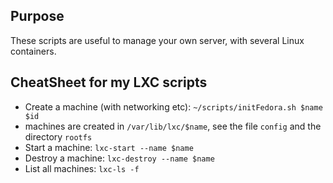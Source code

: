 Purpose
-------

These scripts are useful to manage your own server, with several Linux containers.

CheatSheet for my LXC scripts
---------------------------------

* Create a machine (with networking etc): `~/scripts/initFedora.sh $name $id`
* machines are created in `/var/lib/lxc/$name`, see the file `config` and the directory `rootfs`
* Start a machine: `lxc-start --name $name`
* Destroy a machine: `lxc-destroy --name $name`
* List all machines: `lxc-ls -f`
